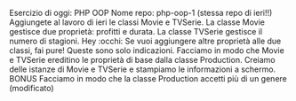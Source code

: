 Esercizio di oggi: PHP OOP
Nome repo: php-oop-1 (stessa repo di ieri!!)
Aggiungete al lavoro di ieri le classi Movie e TVSerie.
La classe Movie gestisce due proprietà: profitti e durata.
La classe TVSerie gestisce il numero di stagioni.
Hey :occhi: Se vuoi aggiungere altre proprietà alle due classi, fai pure! Queste sono solo indicazioni.
Facciamo in modo che Movie e TVSerie ereditino le proprietà di base dalla classe Production.
Creiamo delle istanze di Movie e TVSerie e stampiamo le informazioni a schermo.
BONUS
Facciamo in modo che la classe Production accetti più di un genere (modificato) 